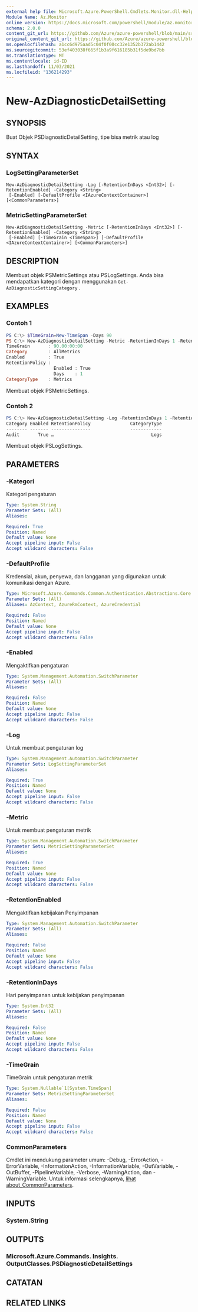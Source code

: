 ```yaml
---
external help file: Microsoft.Azure.PowerShell.Cmdlets.Monitor.dll-Help.xml
Module Name: Az.Monitor
online version: https://docs.microsoft.com/powershell/module/az.monitor/new-azdiagnosticdetailsetting
schema: 2.0.0
content_git_url: https://github.com/Azure/azure-powershell/blob/main/src/Monitor/Monitor/help/New-AzDiagnosticDetailSetting.md
original_content_git_url: https://github.com/Azure/azure-powershell/blob/main/src/Monitor/Monitor/help/New-AzDiagnosticDetailSetting.md
ms.openlocfilehash: a1cc6d975aad5c04f0f00cc32e1352b372ab1442
ms.sourcegitcommit: 53ef403038f665f1b3a9f616185b31f5de9bd7bb
ms.translationtype: MT
ms.contentlocale: id-ID
ms.lasthandoff: 11/03/2021
ms.locfileid: "136214293"
---
```

# New-AzDiagnosticDetailSetting

## SYNOPSIS
Buat Objek PSDiagnosticDetailSetting, tipe bisa metrik atau log

## SYNTAX

### LogSettingParameterSet
```
New-AzDiagnosticDetailSetting -Log [-RetentionInDays <Int32>] [-RetentionEnabled] -Category <String>
 [-Enabled] [-DefaultProfile <IAzureContextContainer>] [<CommonParameters>]
```

### MetricSettingParameterSet
```
New-AzDiagnosticDetailSetting -Metric [-RetentionInDays <Int32>] [-RetentionEnabled] -Category <String>
 [-Enabled] [-TimeGrain <TimeSpan>] [-DefaultProfile <IAzureContextContainer>] [<CommonParameters>]
```

## DESCRIPTION
Membuat objek PSMetricSettings atau PSLogSettings. Anda bisa mendapatkan kategori dengan menggunakan `Get-AzDiagnosticSettingCategory` .

## EXAMPLES

### Contoh 1
```powershell
PS C:\> $TimeGrain=New-TimeSpan -Days 90
PS C:\> New-AzDiagnosticDetailSetting -Metric -RetentionInDays 1 -RetentionEnabled -Category AllMetrics -Enabled -TimeGrain $TimeGrain
TimeGrain       : 90.00:00:00
Category        : AllMetrics
Enabled         : True
RetentionPolicy :
                  Enabled : True
                  Days    : 1
CategoryType    : Metrics
```

Membuat objek PSMetricSettings.

### Contoh 2
```powershell
PS C:\> New-AzDiagnosticDetailSetting -Log -RetentionInDays 1 -RetentionEnabled -Category Audit -Enabled
Category Enabled RetentionPolicy               CategoryType
-------- ------- ---------------               ------------
Audit       True …                                     Logs
```

Membuat objek PSLogSettings.

## PARAMETERS

### -Kategori
Kategori pengaturan

```yaml
Type: System.String
Parameter Sets: (All)
Aliases:

Required: True
Position: Named
Default value: None
Accept pipeline input: False
Accept wildcard characters: False
```

### -DefaultProfile
Kredensial, akun, penyewa, dan langganan yang digunakan untuk komunikasi dengan Azure.

```yaml
Type: Microsoft.Azure.Commands.Common.Authentication.Abstractions.Core.IAzureContextContainer
Parameter Sets: (All)
Aliases: AzContext, AzureRmContext, AzureCredential

Required: False
Position: Named
Default value: None
Accept pipeline input: False
Accept wildcard characters: False
```

### -Enabled
Mengaktifkan pengaturan

```yaml
Type: System.Management.Automation.SwitchParameter
Parameter Sets: (All)
Aliases:

Required: False
Position: Named
Default value: None
Accept pipeline input: False
Accept wildcard characters: False
```

### -Log
Untuk membuat pengaturan log

```yaml
Type: System.Management.Automation.SwitchParameter
Parameter Sets: LogSettingParameterSet
Aliases:

Required: True
Position: Named
Default value: None
Accept pipeline input: False
Accept wildcard characters: False
```

### -Metric
Untuk membuat pengaturan metrik

```yaml
Type: System.Management.Automation.SwitchParameter
Parameter Sets: MetricSettingParameterSet
Aliases:

Required: True
Position: Named
Default value: None
Accept pipeline input: False
Accept wildcard characters: False
```

### -RetentionEnabled
Mengaktifkan kebijakan Penyimpanan

```yaml
Type: System.Management.Automation.SwitchParameter
Parameter Sets: (All)
Aliases:

Required: False
Position: Named
Default value: None
Accept pipeline input: False
Accept wildcard characters: False
```

### -RetentionInDays
Hari penyimpanan untuk kebijakan penyimpanan

```yaml
Type: System.Int32
Parameter Sets: (All)
Aliases:

Required: False
Position: Named
Default value: None
Accept pipeline input: False
Accept wildcard characters: False
```

### -TimeGrain
TimeGrain untuk pengaturan metrik

```yaml
Type: System.Nullable`1[System.TimeSpan]
Parameter Sets: MetricSettingParameterSet
Aliases:

Required: False
Position: Named
Default value: None
Accept pipeline input: False
Accept wildcard characters: False
```

### CommonParameters
Cmdlet ini mendukung parameter umum: -Debug, -ErrorAction, -ErrorVariable, -InformationAction, -InformationVariable, -OutVariable, -OutBuffer, -PipelineVariable, -Verbose, -WarningAction, dan -WarningVariable. Untuk informasi selengkapnya, [lihat about_CommonParameters](http://go.microsoft.com/fwlink/?LinkID=113216).

## INPUTS

### System.String

## OUTPUTS

### Microsoft.Azure.Commands. Insights. OutputClasses.PSDiagnosticDetailSettings

## CATATAN

## RELATED LINKS
